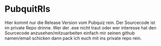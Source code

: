 # PubquitRls

Hier kommt nur die Release Version vom Pubquiz rein.
Der Sourcecode ist im private Repo drinne. Wer der .exe nicht traut oder wer interesse hat den Sourcecode anzusehen/mitzuarbeiten einfach mir seinen github namen/email schicken dann pack ich euch mit ins private repo rein.
